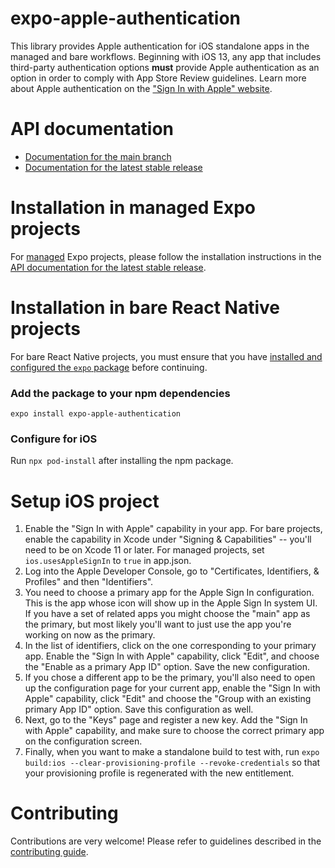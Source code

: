 # expo-apple-authentication

This library provides Apple authentication for iOS standalone apps in the managed and bare workflows. Beginning with iOS 13, any app that includes third-party authentication options **must** provide Apple authentication as an option in order to comply with App Store Review guidelines. Learn more about Apple authentication on the ["Sign In with Apple" website](https://developer.apple.com/sign-in-with-apple/).

# API documentation

- [Documentation for the main branch](https://github.com/expo/expo/blob/main/docs/pages/versions/unversioned/sdk/apple-authentication.md)
- [Documentation for the latest stable release](https://docs.expo.dev/versions/latest/sdk/apple-authentication/)

# Installation in managed Expo projects

For [managed](https://docs.expo.dev/versions/latest/introduction/managed-vs-bare/) Expo projects, please follow the installation instructions in the [API documentation for the latest stable release](https://docs.expo.dev/versions/latest/sdk/apple-authentication/).

# Installation in bare React Native projects

For bare React Native projects, you must ensure that you have [installed and configured the `expo` package](https://docs.expo.dev/bare/installing-expo-modules/) before continuing.

### Add the package to your npm dependencies

```
expo install expo-apple-authentication
```

### Configure for iOS

Run `npx pod-install` after installing the npm package.

# Setup iOS project

1. Enable the "Sign In with Apple" capability in your app. For bare projects, enable the capability in Xcode under "Signing & Capabilities" -- you'll need to be on Xcode 11 or later. For managed projects, set `ios.usesAppleSignIn` to `true` in app.json.
2. Log into the Apple Developer Console, go to "Certificates, Identifiers, & Profiles" and then "Identifiers".
3. You need to choose a primary app for the Apple Sign In configuration. This is the app whose icon will show up in the Apple Sign In system UI. If you have a set of related apps you might choose the "main" app as the primary, but most likely you'll want to just use the app you're working on now as the primary.
4. In the list of identifiers, click on the one corresponding to your primary app. Enable the "Sign In with Apple" capability, click "Edit", and choose the "Enable as a primary App ID" option. Save the new configuration.
5. If you chose a different app to be the primary, you'll also need to open up the configuration page for your current app, enable the "Sign In with Apple" capability, click "Edit" and choose the "Group with an existing primary App ID" option. Save this configuration as well.
6. Next, go to the "Keys" page and register a new key. Add the "Sign In with Apple" capability, and make sure to choose the correct primary app on the configuration screen.
7. Finally, when you want to make a standalone build to test with, run `expo build:ios --clear-provisioning-profile --revoke-credentials` so that your provisioning profile is regenerated with the new entitlement.

# Contributing

Contributions are very welcome! Please refer to guidelines described in the [contributing guide](https://github.com/expo/expo#contributing).
